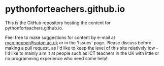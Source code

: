 # pythonforteachers.github.io

This is the GitHub repository hosting the content for pythonforteachers.github.io. 

Feel free to make suggestions for content by e-mail at ryan.pepper@soton.ac.uk or
in the 'Issues' page. Please discuss before making a pull request, as I'd like to 
keep the level of this site relatively low - I'd like to mainly aim it at people 
such as ICT teachers in the UK with little or no programming experience who need 
some help!
